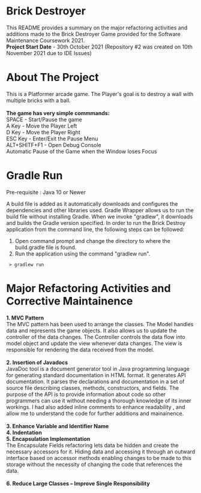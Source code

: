 # Brick Destroyer
This README provides a summary on the major refactoring activities and additions made to the Brick Destroyer Game provided for the Software Maintenance Coursework 2021.<br>
<b>Project Start Date</b> - 30th October 2021 (Repository #2 was created on 10th November 2021 due to IDE Issues)
# About The Project
This is a Platformer arcade game. The Player's goal is to destroy a wall with multiple bricks with a ball. <br><br> <b>The game has very simple commmands:</b> <br> SPACE - Start/Pause the game <br> A Key - Move the Player Left <br> D Key - Move the Player Right<br> ESC Key -  Enter/Exit the Pause Menu <br> ALT+SHITF+F1  - Open Debug Console <br> Automatic Pause of the Game when the Window loses Focus
# Gradle Run
Pre-requisite : Java 10 or Newer

A build file is added as it automatically downloads and configures the dependencies and other libraries used. Gradle Wrapper allows us to run the build file without installing Gradle. When we invoke "gradlew", it downloads and builds the Gradle version specified. In order to run the Brick Destroy application from the command line, the following steps can be followed:
1. Open command prompt and change the directory to where the build.gradle file is found.
2. Run the application using the command "gradlew run".

` > gradlew run`

# Major Refactoring Activities and Corrective Maintainence
<b>1. MVC Pattern</b>
<br> The MVC pattern has been used to arrange the classes. The Model handles data and represents the game objects. It also allows us to update the controller of the data changes. The Controller controls the data flow into model object and update the view whenever data changes. The view is responsible for rendering the data received from the model.<br><br>
<b>2. Insertion of Javadocs</b>
<br>JavaDoc tool is a document generator tool in Java programming language for generating standard documentation in HTML format. It generates API documentation. It parses the declarations and documentation in a set of source file describing classes, methods, constructors, and fields. The purpose of the API is to provide information about code so other programmers can use it without needing a thorough knowledge of its inner workings. I had also added inline comments to enhance readability , and allow me to understand the code for further additions and mainainence.<br><br>
<b>3.	Enhance Variable and Identifier Name</b></br>
<b>4.	Indentation</b></br>
<b>5.	Encapsulation Implementation</b></br>
The Encapsulate Fields refactoring lets data be hidden and create the necessary accessors for it.
Hiding data and accessing it through an outward interface based on accessor methods enabling changes to be made to this storage without the necessity of changing the code that references the data.<br><br>
<b>6.	Reduce Large Classes – Improve Single Responsibility</br>

